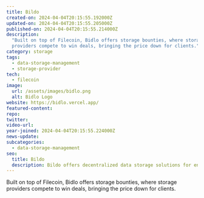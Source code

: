```yaml
---
title: Bildo
created-on: 2024-04-04T20:15:55.192000Z
updated-on: 2024-04-04T20:15:55.205000Z
published-on: 2024-04-04T20:15:55.214000Z
description:
  "Built on top of Filecoin, Bidlo offers storage bounties, where storage
  providers compete to win deals, bringing the price down for clients."
category: storage
tags:
  - data-storage-management
  - storage-provider
tech:
  - filecoin
image:
  url: /assets/images/bidlo.png
  alt: Bidlo Logo
website: https://bidlo.vercel.app/
featured-content:
repo:
twitter:
video-url:
year-joined: 2024-04-04T20:15:55.224000Z
news-update:
subcategories:
  - data-storage-management
seo:
  title: Bildo
  description: Bildo offers decentralized data storage solutions for enterprises.
---
```


Built on top of Filecoin, Bidlo offers storage bounties, where storage providers compete to win deals, bringing the price down for clients.
